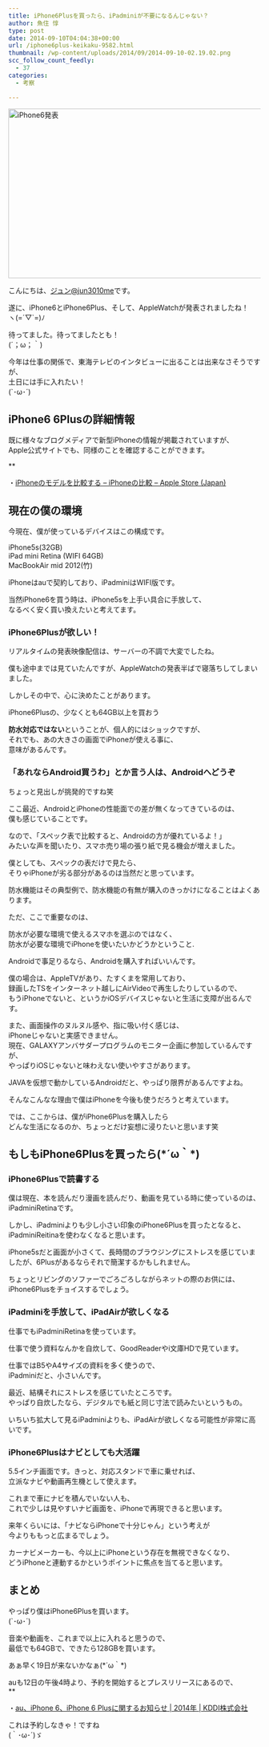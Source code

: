 ```yaml
---
title: iPhone6Plusを買ったら、iPadminiが不要になるんじゃない？
author: 魚住 惇
type: post
date: 2014-09-10T04:04:38+00:00
url: /iphone6plus-keikaku-9582.html
thumbnail: /wp-content/uploads/2014/09/2014-09-10-02.19.02.png
scc_follow_count_feedly:
  - 37
categories:
  - 考察

---
```

<img decoding="async" loading="lazy" src="/wp-content/uploads/2014/09/2014-09-10-02.19.02.png" alt="iPhone6発表" title="2014-09-10 02.19.02.png" border="0" width="600" height="338" /><!--more-->

こんにちは、[ジュン@jun3010me][1]です。

遂に、iPhone6とiPhone6Plus、そして、AppleWatchが発表されましたね！  
ヽ(=´▽\`=)ﾉ

待ってました。待ってましたとも！  
(´；ω；｀)

今年は仕事の関係で、東海テレビのインタビューに出ることは出来なさそうですが、  
土日には手に入れたい！  
(\`･ω･´)

## iPhone6 6Plusの詳細情報

既に様々なブログメディアで新型iPhoneの情報が掲載されていますが、  
Apple公式サイトでも、同様のことを確認することができます。

**</p> 

・<a href="http://store.apple.com/jp/iphone/family/iphone/compare" target="_blank">iPhoneのモデルを比較する &#8211; iPhoneの比較 &#8211; Apple Store (Japan)</a>

</b>

## 現在の僕の環境

今現在、僕が使っているデバイスはこの構成です。

iPhone5s(32GB)  
iPad mini Retina (WIFI 64GB)  
MacBookAir mid 2012(竹)

iPhoneはauで契約しており、iPadminiはWIFI版です。

当然iPhone6を買う時は、iPhone5sを上手い具合に手放して、  
なるべく安く買い換えたいと考えてます。

### iPhone6Plusが欲しい！

リアルタイムの発表映像配信は、サーバーの不調で大変でしたね。

僕も途中までは見ていたんですが、AppleWatchの発表半ばで寝落ちしてしまいました。

しかしその中で、心に決めたことがあります。

<span class="b">iPhone6Plusの、少なくとも64GB以上を買おう</span>

**防水対応ではない**ということが、個人的にはショックですが、  
それでも、あの大きさの画面でiPhoneが使える事に、  
意味があるんです。

### 「あれならAndroid買うわ」とか言う人は、Androidへどうぞ

ちょっと見出しが挑発的ですね笑

ここ最近、AndroidとiPhoneの性能面での差が無くなってきているのは、  
僕も感じていることです。

なので、「スペック表で比較すると、Androidの方が優れているよ！」  
みたいな声を聞いたり、スマホ売り場の張り紙で見る機会が増えました。

僕としても、スペックの表だけで見たら、  
そりゃiPhoneが劣る部分があるのは当然だと思っています。

防水機能はその典型例で、防水機能の有無が購入のきっかけになることはよくあります。

ただ、ここで重要なのは、

<span class="b">防水が必要な環境で使えるスマホを選ぶ</span>のではなく、  
<span class="futoaka">防水が必要な環境でiPhoneを使いたいかどうか</span>ということ.

Androidで事足りるなら、Androidを購入すればいいんです。

僕の場合は、AppleTVがあり、たすくまを常用しており、  
録画したTSをインターネット越しにAirVideoで再生したりしているので、  
もうiPhoneでないと、というかiOSデバイスじゃないと生活に支障が出るんです。

また、画面操作のヌルヌル感や、指に吸い付く感じは、  
iPhoneじゃないと実感できません。  
現在、GALAXYアンバサダープログラムのモニター企画に参加しているんですが、  
やっぱりiOSじゃないと味わえない使いやすさがあります。

JAVAを仮想で動かしているAndroidだと、やっぱり限界があるんですよね。

そんなこんなな理由で僕はiPhoneを今後も使うだろうと考えています。　

では、ここからは、僕がiPhone6Plusを購入したら  
どんな生活になるのか、ちょっとだけ妄想に浸りたいと思います笑

## もしもiPhone6Plusを買ったら(\*´ω｀\*)

### iPhone6Plusで読書する

僕は現在、本を読んだり漫画を読んだり、動画を見ている時に使っているのは、  
iPadminiRetinaです。

しかし、iPadminiよりも少し小さい印象のiPhone6Plusを買ったとなると、  
iPadminiReitinaを使わなくなると思います。

iPhone5sだと画面が小さくて、長時間のブラウジングにストレスを感じていましたが、6Plusがあるならそれで簡潔するかもしれません。

<span class="b">ちょっとリビングのソファーでごろごろしながらネット</span>の際のお供には、iPhone6Plusをチョイスするでしょう。

### iPadminiを手放して、iPadAirが欲しくなる

仕事でもiPadminiRetinaを使っています。

仕事で使う資料なんかを自炊して、GoodReaderやi文庫HDで見ています。

仕事ではB5やA4サイズの資料を多く使うので、  
iPadminiだと、小さいんです。

最近、結構それにストレスを感じていたところです。  
やっぱり自炊したなら、デジタルでも紙と同じ寸法で読みたいというもの。

いちいち拡大して見るiPadminiよりも、iPadAirが欲しくなる可能性が非常に高いです。

### iPhone6Plusはナビとしても大活躍

5.5インチ画面です。きっと、対応スタンドで車に乗せれば、  
立派なナビや動画再生機として使えます。

これまで車にナビを積んでいない人も、  
これで少しは見やすいナビ画面を、iPhoneで再現できると思います。

来年くらいには、「ナビならiPhoneで十分じゃん」という考えが  
今よりももっと広まるでしょう。

カーナビメーカーも、今以上にiPhoneという存在を無視できなくなり、  
どうiPhoneと連動するかというポイントに焦点を当てると思います。

## まとめ

やっぱり僕はiPhone6Plusを買います。  
(\`･ω･´)

音楽や動画を、これまで以上に入れると思うので、  
最低でも64GBで、できたら128GBを買います。

あぁ早く19日が来ないかなぁ(\*´ω｀\*)

auも12日の午後4時より、予約を開始するとプレスリリースにあるので、  
**</p> 

・<a href="http://news.kddi.com/kddi/corporate/newsrelease/2014/09/10/648.html/?bid=we-we-tpmpr-0021" target="_blank">au、iPhone 6、iPhone 6 Plusに関するお知らせ | 2014年 | KDDI株式会社</a>

</b>

これは予約しなきゃ！ですね  
(｀･ω･´)ゞ

 [1]: https://twitter.com/jun3010me